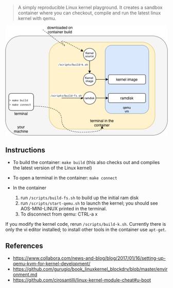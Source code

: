 > A simply reproducible Linux kernel playground. It creates a sandbox container where you can checkout, compile and run the
> latest linux kernel with qemu.

<p align="center">
  <img src="picture.png">
</p>

## Instructions

- To build the container: `make build` (this also checks out and compiles the
  latest version of the Linux kernel)

- To open a terminal in the container: `make connect`

- In the container

  1. run `/scripts/build-fs.sh` to build up the initial ram disk 
  2. run `/scripts/start-qemu.sh` to launch the kernel; you should see AOS-MINI-LINUX printed in the terminal.
  3. To disconnect from qemu: CTRL-a x

If you modify the kernel code, rerun `/scripts/build-k.sh`. Currently there is only the vi editor installed; to install other tools in the container use `apt-get`. 

## References

- https://www.collabora.com/news-and-blog/blog/2017/01/16/setting-up-qemu-kvm-for-kernel-development/
- https://github.com/gurugio/book_linuxkernel_blockdrv/blob/master/environment.md
- https://github.com/cirosantilli/linux-kernel-module-cheat#u-boot
